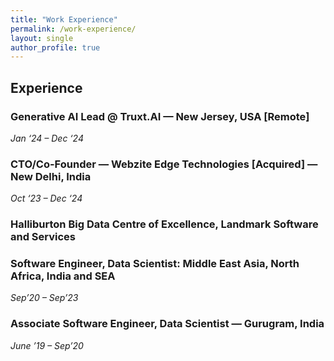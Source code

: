 ```yaml
---
title: "Work Experience"
permalink: /work-experience/
layout: single
author_profile: true
---
```


## Experience

### Generative AI Lead @ Truxt.AI — New Jersey, USA [Remote]
_Jan ‘24 – Dec ‘24_


### CTO/Co-Founder — Webzite Edge Technologies [Acquired] — New Delhi, India
_Oct ‘23 – Dec ‘24_


### Halliburton Big Data Centre of Excellence, Landmark Software and Services
### Software Engineer, Data Scientist: Middle East Asia, North Africa, India and SEA
_Sep’20 – Sep’23_


### Associate Software Engineer, Data Scientist — Gurugram, India
_June ’19 – Sep’20_

